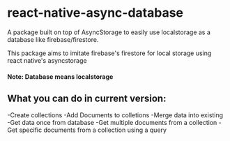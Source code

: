 # react-native-async-database
A package built on top of AsyncStorage to easily use localstorage as a database like firebase/firestore.

This package aims to imitate firebase's firestore for local storage using react native's asyncstorage 

#### Note: Database means localstorage

## What you can do in current version:
-Create collections
-Add Documents to colletions
-Merge data into existing
-Get data once from database
-Get multiple documents from a collection
-Get specific documents from a collection using a query